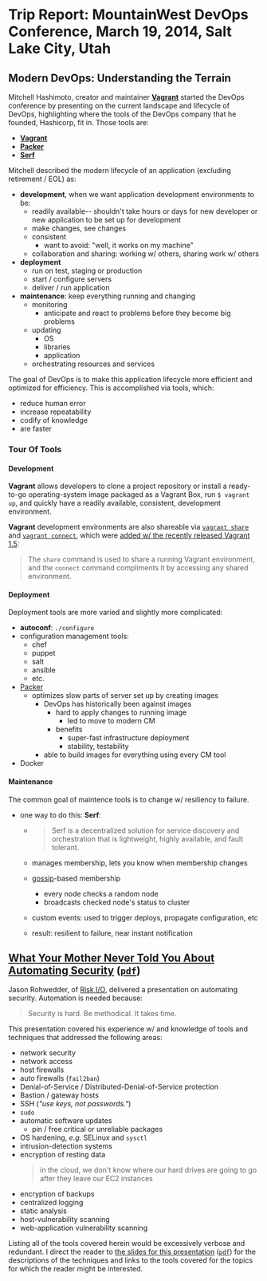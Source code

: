 # Trip Report: MountainWest DevOps Conference, March 19, 2014, Salt Lake City, Utah


## Modern DevOps: Understanding the Terrain

Mitchell Hashimoto, creator and maintainer [**Vagrant**](http://vagrantup.com) started the DevOps conference by presenting on the current landscape and lifecycle of DevOps, highlighting where the tools of the DevOps company that he founded, Hashicorp, fit in. Those tools are:

- [**Vagrant**](http://vagrantup.com)
- [**Packer**](http://www.packer.io/)
- [**Serf**](http://www.serfdom.io/)

Mitchell described the modern lifecycle of an application (excluding retirement / EOL) as:

- **development**, when we want application development environments to be:
  - readily available-- shouldn't take hours or days for new developer or new application to be set up for development
  - make changes, see changes
  - consistent
    - want to avoid: "well, it works on my machine"
  - collaboration and sharing: working w/ others, sharing work w/ others
- **deployment**
  - run on test, staging or production
  - start / configure servers
  - deliver / run application
- **maintenance**: keep everything running and changing
  - monitoring
    - anticipate and react to problems before they become big problems
  - updating
    - OS
    - libraries
    - application
  - orchestrating resources and services

The goal of DevOps is to make this application lifecycle more efficient and optimized for efficiency. This is accomplished via tools, which:

- reduce human error
- increase repeatability
- codify of knowledge
- are faster

### Tour Of Tools

#### Development

**Vagrant** allows developers to clone a project repository or install a ready-to-go operating-system image packaged as a Vagrant Box, run `$ vagrant up`, and quickly have a readily available, consistent, development environment.

**Vagrant** development environments are also shareable via [`vagrant share`](http://docs.vagrantup.com/v2/share/index.html) and [`vagrant connect`](http://docs.vagrantup.com/v2/share/connect.html), which were [added w/ the recently released Vagrant 1.5](http://www.vagrantup.com/blog/feature-preview-vagrant-1-5-share.html):

> The `share` command is used to share a running Vagrant environment, and the `connect` command compliments it by accessing any shared environment. 

#### Deployment

Deployment tools are more varied and slightly more complicated:

- **autoconf**: `./configure`
- configuration management tools:
  - chef
  - puppet
  - salt
  - ansible
  - etc.
- [Packer](http://packer.io)
  - optimizes slow parts of server set up by creating images
    - DevOps has historically been against images
      - hard to apply changes to running image
        - led to move to modern CM
      - benefits
        - super-fast infrastructure deployment
        - stability, testability
    - able to build images for everything using every CM tool
- Docker

#### Maintenance

The common goal of maintence tools is to change w/ resiliency to failure.

- one way to do this: **Serf**:
  - > Serf is a decentralized solution for service discovery and orchestration that is lightweight, highly available, and fault tolerant.

  - manages membership, lets you know when membership changes
  - [gossip](http://www.serfdom.io/docs/internals/gossip.html)-based membership
    - every node checks a random node
    - broadcasts checked node's status to cluster
  - custom events: used to trigger deploys, propagate configuration, etc
  - result: resilient to failure, near instant notification

## [What Your Mother Never Told You About Automating Security](https://github.com/jro/automated_security/blob/master/presentation/one/01_slide.md) ([`pdf`](https://github.com/jro/automated_security/blob/master/presentation.pdf?raw=true))

Jason Rohwedder, of [Risk I/O](https://www.risk.io/), delivered a presentation on automating security. Automation is needed because:

> Security is hard. Be methodical. It takes time.

This presentation covered his experience w/ and knowledge of tools and techniques that addressed the following areas:

- network security
- network access
- host firewalls
- auto firewalls (`fail2ban`)
- Denial-of-Service / Distributed-Denial-of-Service protection
- Bastion / gateway hosts
- SSH (*"use keys, not passwords."*)
- `sudo`
- automatic software updates
  - pin / free critical or unreliable packages
- OS hardening, *e.g.* SELinux and `sysctl`
- intrusion-detection systems
- encryption of resting data
  > in the cloud, we don't know where our hard drives are going to go after they leave our EC2 instances
- encryption of backups
- centralized logging
- static analysis
- host-vulnerability scanning
- web-application vulnerability scanning

Listing all of the tools covered herein would be excessively verbose and redundant. I direct the reader to [the slides for this presentation](https://github.com/jro/automated_security/blob/master/presentation/one/01_slide.md) ([`pdf`](https://github.com/jro/automated_security/blob/master/presentation.pdf?raw=true)) for the descriptions of the techniques and links to the tools covered for the topics for which the reader might be interested.
